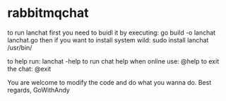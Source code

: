 # rabbitmqchat
to run lanchat first you need to buidl it by executing:
  go build -o lanchat lanchat.go
then if you want to install system wild:
  sudo install lanchat /usr/bin/

to help run:
  lanchat -help
to run chat help when online use:
  @help
to exit the chat:
  @exit

  You are welcome to modify the code and do what you wanna do.
Best regards,
GoWithAndy
